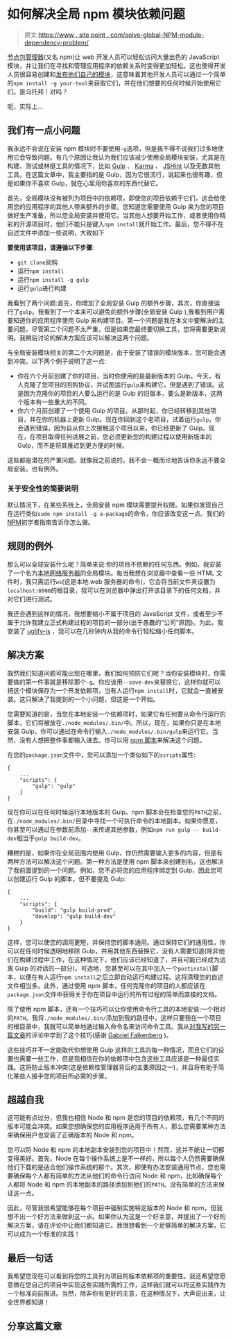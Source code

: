 # 如何解决全局 npm 模块依赖问题

> 原文:[https://www . site point . com/solve-global-NPM-module-dependency-problem/](https://www.sitepoint.com/solve-global-npm-module-dependency-problem/)

[节点包管理器](https://www.npmjs.com/)(又名 npm)让 web 开发人员可以轻松访问大量出色的 JavaScript 模块，并让我们在寻找和管理应用程序的依赖关系时变得更加轻松。这也使得开发人员很容易创建和[发布他们自己的模块](https://quickleft.com/blog/creating-and-publishing-a-node-js-module/)，这意味着其他开发人员可以通过一个简单的`npm install -g your-tool`来获取它们，并在他们想要的任何时候开始使用它们。是乌托邦！对吗？

呃，实际上…

## 我们有一点小问题

我永远不会说在安装 npm 模块时不要使用`-g`选项，但是我不得不说我们过多地使用它会导致问题。有几个原因让我认为我们应该减少使用全局模块安装，尤其是在构建、测试或林挺工具的情况下，比如 [Gulp](https://www.npmjs.com/package/gulp) 、 [Karma](https://www.npmjs.com/package/karma) 、 [JSHint](https://www.npmjs.com/package/jshint) 以及无数其他工具。在这篇文章中，我主要指的是 Gulp，因为它很流行，说起来也很有趣，但是如果你不喜欢 Gulp，就在心里用你喜欢的东西代替它。

首先，全局模块没有被列为项目中的依赖项，即使您的项目依赖于它们，这会给使用您的应用程序的其他人带来额外的步骤。您知道您需要使用 Gulp 来为您的项目做好生产准备，所以您全局安装并使用它。当其他人想要开始工作，或者使用你精彩的开源项目时，他们不能只是键入`npm install`就开始工作。最后，您不得不在自述文件中添加一些说明，大致如下

**要使用该项目，请遵循以下步骤**:

*   `git clone`回购
*   运行`npm install`
*   运行`npm install -g gulp`
*   运行`gulp`进行构建

我看到了两个问题:首先，你增加了全局安装 Gulp 的额外步骤，其次，你直接运行了`gulp`。我看到了一个本来可以避免的额外步骤(全局安装 Gulp ),我看到用户需要知道你的应用程序使用 Gulp 来构建项目。第一个问题是我在本文中要解决的主要问题，尽管第二个问题不太严重，但是如果您最终要切换工具，您将需要更新说明。我稍后讨论的解决方案应该可以解决这两个问题。

与全局安装模块相关的第二个大问题是，由于安装了错误的模块版本，您可能会遇到冲突。以下两个例子说明了这一点:

*   你在六个月前创建了你的项目，当时你使用的是最新版本的 Gulp。今天，有人克隆了您项目的回购协议，并试图运行`gulp`来构建它，但是遇到了错误。这是因为克隆你的项目的人要么运行的是 Gulp 的旧版本，要么是新版本，这两个版本有一些重大的不同。
*   你六个月前创建了一个使用 Gulp 的项目。从那时起，你已经转移到其他项目，并在你的机器上更新 Gulp。现在你回到这个老项目，试着运行`gulp`，你会遇到错误，因为自从你上次接触这个项目以来，你已经更新了 Gulp。现在，在项目取得任何进展之前，您必须更新您的构建过程以使用新版本的 Gulp，而不是将其推迟到更方便的时候。

这些都是潜在的严重问题。就像我之前说的，我不会一概而论地告诉你永远不要全局安装。也有例外。

### 关于安全性的简要说明

默认情况下，在某些系统上，全局安装 npm 模块需要提升权限。如果你发现自己在运行类似`sudo npm install -g a-package`的命令，你应该改变这一点。我们的[NPM](https://www.sitepoint.com/beginners-guide-node-package-manager/)初学者指南告诉你怎么做。

## 规则的例外

那么可以全球安装什么呢？简单来说:你的项目不依赖的任何东西。例如，我安装了一个名为[本地网络服务器](https://www.npmjs.com/package/local-web-server)的全局模块。每当我想在浏览器中查看一些 HTML 文件时，我只需运行`ws`(这是本地 web 服务器的命令)，它会将当前文件夹设置为`localhost:8000`的根目录，我可以在浏览器中弹出打开该目录下的任何文档，并对它们进行测试。

我还会遇到这样的情况，我想要缩小不属于项目的 JavaScript 文件，或者至少不属于允许我建立正式构建过程的项目的一部分(出于愚蠢的“公司”原因)。为此，我安装了 [uglify-js](https://www.npmjs.com/package/uglify-js) ，我可以在几秒钟内从我的命令行轻松缩小任何脚本。

## 解决方案

既然我们知道问题可能出现在哪里，我们如何预防它们呢？当你安装模块时，你需要做的第一件事就是移除那个`-g`。你应该用`--save-dev`来替换它，这样你就可以把这个模块保存为一个开发依赖项，当有人运行`npm install`时，它就会一直被安装。这只解决了我提到的一个小问题，但这是一个开始。

您需要知道的是，当您在本地安装一个依赖项时，如果它有任何要从命令行运行的脚本，它们将被放在`./node_modules/.bin/`中。所以，现在，如果你只是在本地安装 Gulp，你可以通过在命令行输入`./node_modules/.bin/gulp`来运行它。当然，没有人想把整件事都输入进去。你可以用 [npm 脚本](https://docs.npmjs.com/misc/scripts)来解决这个问题。

在您的`package.json`文件中，您可以添加一个类似如下的`scripts`属性:

```
{
    ...
    "scripts": {
        "gulp": "gulp"
    }
}
```

现在你可以在任何时候运行本地版本的 Gulp。npm 脚本会在检查您的`PATH`之前，在`./node_modules/.bin/`目录中寻找一个可执行命令的本地副本。如果你愿意，你甚至可以通过在参数前添加`--`来传递其他参数，例如`npm run gulp -- build-dev`相当于`gulp build-dev`。

糟糕的是，如果你在全局范围内使用 Gulp，你仍然需要输入更多的内容，但是有两种方法可以解决这个问题。第一种方法是使用 npm 脚本来创建别名，这也解决了我前面提到的一个问题。例如，您不必将您的应用程序绑定到 Gulp，因此您可以创建运行 Gulp 的脚本，但不要提及 Gulp:

```
{
    ...
    "scripts": {
        "build": "gulp build-prod",
        "develop": "gulp build-dev"
    }
}
```

这样，您可以使您的调用更短，并保持您的脚本通用。通过保持它们的通用性，你可以在任何时候透明地移除 Gulp，并用其他东西替换它，没有人需要知道(除非他们在构建过程中工作，在这种情况下，他们应该已经知道了，并且可能已经成为远离 Gulp 的对话的一部分)。可选地，您甚至可以在其中加入一个`postinstall`脚本，以便在有人运行`npm install`之后立即自动运行构建过程。这将清理您的自述文件相当多。此外，通过使用 npm 脚本，任何克隆你的项目的人都应该在`package.json`文件中获得关于你在项目中运行的所有过程的简单而直接的文档。

除了使用 npm 脚本，还有一个技巧可以让你使用命令行工具的本地安装:一个相对的`PATH`。我将`./node_modules/.bin/`添加到我的路径中，这样只要我在一个项目的根目录中，我就可以简单地通过输入命令名来访问命令工具。我从[对我写的另一篇文章](http://www.joezimjs.com/javascript/no-more-global-npm-packages/#comment-1952307113)的评论中学到了这个技巧(感谢 [Gabriel Falkenberg](https://disqus.com/by/kitbuilder/) )。

这些技巧并不一定能取代你想使用 Gulp 这样的工具的每一种情况，而且它们的设置也需要一些工作，但是我相信在你的依赖项中包含这些工具应该是一种最佳实践。这将防止版本冲突(这是依赖性管理器背后的主要原因之一)，并且将有助于简化某些人接手您的项目所必需的步骤。

## 超越自我

这可能有点过分，但我也相信 Node 和 npm 是您的项目的依赖项，有几个不同的版本可能会冲突。如果您想确保您的应用程序适用于所有人，那么您需要某种方法来确保用户也安装了正确版本的 Node 和 npm。

您*可以*将 Node 和 npm 的本地副本安装到您的项目中！然而，这并不能让一切都变得美好。首先，Node 在每个操作系统上是不一样的，所以每个人仍然需要确保他们下载的是适合他们操作系统的那个。其次，即使有办法安装通用节点，您也需要确保每个人都有简单的方法从他们的命令行访问 Node 和 npm，比如确保每个人都将 Node 和 npm 的本地副本的路径添加到他们的`PATH`。没有简单的方法来保证这一点。

因此，尽管我很希望能够在每个项目中强制实施特定版本的 Node 和 npm，但我想不出一个好方法来做到这一点。如果你认为这是一个好主意，并提出了一个好的解决方案，请在评论中让我们都知道它。我很想看到一个足够简单的解决方案，它可以成为一个标准的实践！

## 最后一句话

我希望您现在可以看到将您的工具列为项目的版本依赖项的重要性。我还希望您愿意做在您自己的项目中实现这些实践所需的工作，这样我们就可以将这些实践作为一个标准向前推进。当然，除非你有更好的主意，在这种情况下，大声说出来，让全世界都知道！

## 分享这篇文章